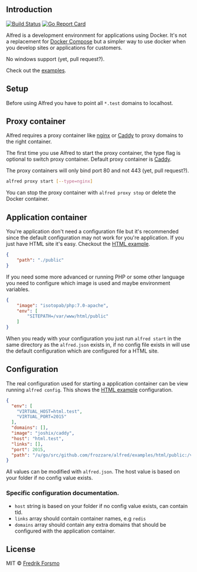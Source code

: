 ## Introduction

[![Build Status](https://travis-ci.org/frozzare/alfred.svg?branch=master)](https://travis-ci.org/frozzare/alfred) [![Go Report Card](https://goreportcard.com/badge/github.com/frozzare/alfred)](https://goreportcard.com/report/github.com/frozzare/alfred)

Alfred is a development environment for applications using Docker. It's not a replacement for [Docker Compose](https://docs.docker.com/compose/) but a simpler way to use docker when you develop sites or applications for customers.

No windows support (yet, pull request?).

Check out the [examples](https://github.com/frozzare/alfred/tree/master/examples).

## Setup

Before using Alfred you have to point all `*.test` domains to localhost.

## Proxy container

Alfred requires a proxy container like [nginx](https://github.com/jwilder/nginx-proxy) or [Caddy](https://github.com/frozzare/caddy-proxy) to proxy domains to the right container.

The first time you use Alfred to start the proxy container, the type flag is optional to switch proxy container. Default proxy container is [Caddy](https://github.com/frozzare/caddy-proxy).

The proxy containers will only bind port 80 and not 443 (yet, pull request?).

```sh
alfred proxy start [--type=nginx]
```

You can stop the proxy container with `alfred proxy stop` or delete the Docker container.

## Application container

You're application don't need a configuration file but it's recommended since the default configuration may not work for you're application. If you just have HTML site it's easy. Checkout the [HTML example](https://github.com/frozzare/alfred/tree/master/examples/html).

```json
{
    "path": "./public"
}
```

If you need some more advanced or running PHP or some other language you need to configure which image is used and maybe environment variables.

```json
{
    "image": "isotopab/php:7.0-apache",
    "env": [
        "SITEPATH=/var/www/html/public"
    ]
}
```

When you ready with your configuration you just run `alfred start` in the same directory as the `alfred.json` exists in, if no config file exists in will use the default configuration which are configured for a HTML site.

## Configuration

The real configuration used for starting a application container can be view running `alfred config`. This shows the [HTML example](https://github.com/frozzare/alfred/tree/master/examples/html) configuration. 

```json
{
  "env": [
    "VIRTUAL_HOST=html.test",
    "VIRTUAL_PORT=2015"
  ],
  "domains": [],
  "image": "joshix/caddy",
  "host": "html.test",
  "links": [],
  "port": 2015,
  "path": "/u/go/src/github.com/frozzare/alfred/examples/html/public:/var/www/html:ro"
}
```

All values can be modified with `alfred.json`. The host value is based on your folder if no config value exists.

### Specific configuration documentation.

* `host` string is based on your folder if no config value exists, can contain tld.
* `links` array should contain container names, e.g `redis`
* `domains` array should contain any extra domains that should be configured with the application container.

## License

MIT © [Fredrik Forsmo](https://github.com/frozzare)
